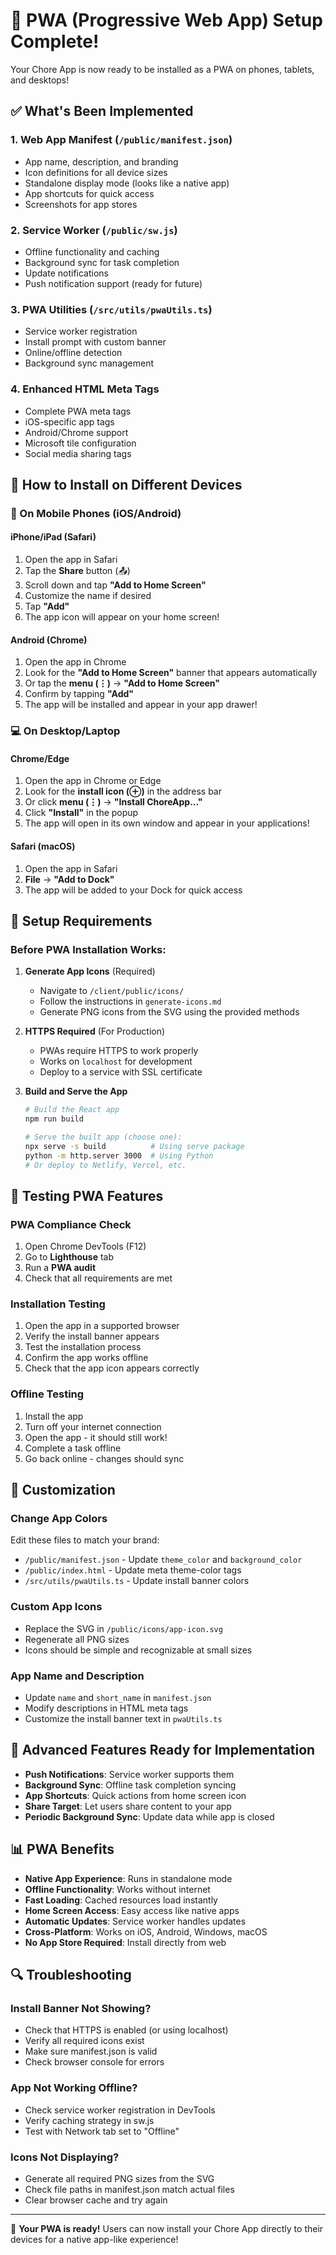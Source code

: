 # 📱 PWA (Progressive Web App) Setup Complete!

Your Chore App is now ready to be installed as a PWA on phones, tablets, and desktops!

## ✅ What's Been Implemented

### 1. **Web App Manifest** (`/public/manifest.json`)
- App name, description, and branding
- Icon definitions for all device sizes
- Standalone display mode (looks like a native app)
- App shortcuts for quick access
- Screenshots for app stores

### 2. **Service Worker** (`/public/sw.js`)
- Offline functionality and caching
- Background sync for task completion
- Update notifications
- Push notification support (ready for future)

### 3. **PWA Utilities** (`/src/utils/pwaUtils.ts`)
- Service worker registration
- Install prompt with custom banner
- Online/offline detection
- Background sync management

### 4. **Enhanced HTML Meta Tags**
- Complete PWA meta tags
- iOS-specific app tags
- Android/Chrome support
- Microsoft tile configuration
- Social media sharing tags

## 📲 How to Install on Different Devices

### **📱 On Mobile Phones (iOS/Android)**

#### **iPhone/iPad (Safari)**
1. Open the app in Safari
2. Tap the **Share** button (📤)
3. Scroll down and tap **"Add to Home Screen"**
4. Customize the name if desired
5. Tap **"Add"**
6. The app icon will appear on your home screen!

#### **Android (Chrome)**
1. Open the app in Chrome
2. Look for the **"Add to Home Screen"** banner that appears automatically
3. Or tap the **menu (⋮)** → **"Add to Home Screen"**
4. Confirm by tapping **"Add"**
5. The app will be installed and appear in your app drawer!

### **💻 On Desktop/Laptop**

#### **Chrome/Edge**
1. Open the app in Chrome or Edge
2. Look for the **install icon (⊕)** in the address bar
3. Or click **menu (⋮)** → **"Install ChoreApp..."**
4. Click **"Install"** in the popup
5. The app will open in its own window and appear in your applications!

#### **Safari (macOS)**
1. Open the app in Safari
2. **File** → **"Add to Dock"**
3. The app will be added to your Dock for quick access

## 🔧 Setup Requirements

### **Before PWA Installation Works:**

1. **Generate App Icons** (Required)
   - Navigate to `/client/public/icons/`
   - Follow the instructions in `generate-icons.md`
   - Generate PNG icons from the SVG using the provided methods

2. **HTTPS Required** (For Production)
   - PWAs require HTTPS to work properly
   - Works on `localhost` for development
   - Deploy to a service with SSL certificate

3. **Build and Serve the App**
   ```bash
   # Build the React app
   npm run build
   
   # Serve the built app (choose one):
   npx serve -s build          # Using serve package
   python -m http.server 3000  # Using Python
   # Or deploy to Netlify, Vercel, etc.
   ```

## 🧪 Testing PWA Features

### **PWA Compliance Check**
1. Open Chrome DevTools (F12)
2. Go to **Lighthouse** tab
3. Run a **PWA audit**
4. Check that all requirements are met

### **Installation Testing**
1. Open the app in a supported browser
2. Verify the install banner appears
3. Test the installation process
4. Confirm the app works offline
5. Check that the app icon appears correctly

### **Offline Testing**
1. Install the app
2. Turn off your internet connection
3. Open the app - it should still work!
4. Complete a task offline
5. Go back online - changes should sync

## 🎨 Customization

### **Change App Colors**
Edit these files to match your brand:
- `/public/manifest.json` - Update `theme_color` and `background_color`
- `/public/index.html` - Update meta theme-color tags
- `/src/utils/pwaUtils.ts` - Update install banner colors

### **Custom App Icons**
- Replace the SVG in `/public/icons/app-icon.svg`
- Regenerate all PNG sizes
- Icons should be simple and recognizable at small sizes

### **App Name and Description**
- Update `name` and `short_name` in `manifest.json`
- Modify descriptions in HTML meta tags
- Customize the install banner text in `pwaUtils.ts`

## 🚀 Advanced Features Ready for Implementation

- **Push Notifications**: Service worker supports them
- **Background Sync**: Offline task completion syncing
- **App Shortcuts**: Quick actions from home screen icon
- **Share Target**: Let users share content to your app
- **Periodic Background Sync**: Update data while app is closed

## 📊 PWA Benefits

- **Native App Experience**: Runs in standalone mode
- **Offline Functionality**: Works without internet
- **Fast Loading**: Cached resources load instantly
- **Home Screen Access**: Easy access like native apps
- **Automatic Updates**: Service worker handles updates
- **Cross-Platform**: Works on iOS, Android, Windows, macOS
- **No App Store Required**: Install directly from web

## 🔍 Troubleshooting

### Install Banner Not Showing?
- Check that HTTPS is enabled (or using localhost)
- Verify all required icons exist
- Make sure manifest.json is valid
- Check browser console for errors

### App Not Working Offline?
- Check service worker registration in DevTools
- Verify caching strategy in sw.js
- Test with Network tab set to "Offline"

### Icons Not Displaying?
- Generate all required PNG sizes from the SVG
- Check file paths in manifest.json match actual files
- Clear browser cache and try again

---

🎉 **Your PWA is ready!** Users can now install your Chore App directly to their devices for a native app-like experience!